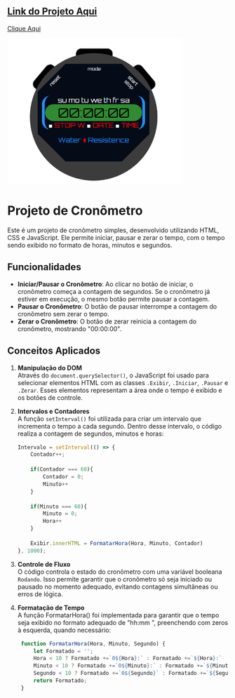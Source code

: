 ## [Link do Projeto Aqui](https://andreailton.github.io/Timer-Javascript/)
[Clique Aqui](https://andreailton.github.io/Timer-Javascript/)

<img src="https://github.com/AndreAilton/Timer/blob/main/Timer.png?raw=true" alt="Descrição da Imagem" width="400"/>

# Projeto de Cronômetro

Este é um projeto de cronômetro simples, desenvolvido utilizando HTML, CSS e JavaScript. Ele permite iniciar, pausar e zerar o tempo, com o tempo sendo exibido no formato de horas, minutos e segundos.

## Funcionalidades

- **Iniciar/Pausar o Cronômetro**: Ao clicar no botão de iniciar, o cronômetro começa a contagem de segundos. Se o cronômetro já estiver em execução, o mesmo botão permite pausar a contagem.
- **Pausar o Cronômetro**: O botão de pausar interrompe a contagem do cronômetro sem zerar o tempo.
- **Zerar o Cronômetro**: O botão de zerar reinicia a contagem do cronômetro, mostrando "00:00:00".

## Conceitos Aplicados

1. **Manipulação do DOM**  
   Através do `document.querySelector()`, o JavaScript foi usado para selecionar elementos HTML com as classes `.Exibir`, `.Iniciar`, `.Pausar` e `.Zerar`. Esses elementos representam a área onde o tempo é exibido e os botões de controle.

2. **Intervalos e Contadores**  
   A função `setInterval()` foi utilizada para criar um intervalo que incrementa o tempo a cada segundo. Dentro desse intervalo, o código realiza a contagem de segundos, minutos e horas:

   ```javascript
   Intervalo = setInterval(() => {
       Contador++;

       if(Contador === 60){
           Contador = 0;
           Minuto++
       }

       if(Minuto === 60){
           Minuto = 0;
           Hora++
       }

       Exibir.innerHTML = FormatarHora(Hora, Minuto, Contador)
   }, 1000);

3. **Controle de Fluxo**  
O código controla o estado do cronômetro com uma variável booleana `Rodando`. Isso permite garantir que o cronômetro só seja iniciado ou pausado no momento adequado, evitando contagens simultâneas ou erros de lógica.

4. **Formatação de Tempo**  
A função FormatarHora() foi implementada para garantir que o tempo seja exibido no formato adequado de "hh:mm
", preenchendo com zeros à esquerda, quando necessário:  

   ``` javascript
    function FormatarHora(Hora, Minuto, Segundo) {
        let Formatado = '';
        Hora < 10 ? Formatado +=`0${Hora}:` : Formatado +=`${Hora}:`
        Minuto < 10 ? Formatado +=`0${Minuto}:` : Formatado +=`${Minuto}:`
        Segundo < 10 ? Formatado +=`0${Segundo}` : Formatado +=`${Segundo}`
        return Formatado;
    }  

